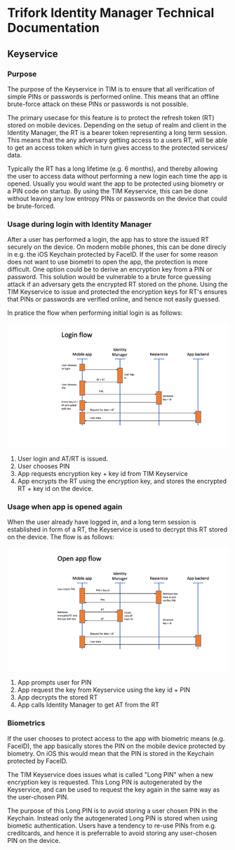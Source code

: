 # Trifork Identity Manager Technical Documentation

## Keyservice

### Purpose
The purpose of the Keyservice in TIM is to ensure that all verification of simple PINs or passwords is performed online. This means that an offline brute-force attack on these PINs or passwords is not possible.

The primary usecase for this feature is to protect the refresh token (RT) stored on mobile devices. Depending on the setup of realm and client in the Identity Manager, the RT is a bearer token representing a long term session. This means that the any adversary getting access to a users RT, will be able to get an access token which in turn gives access to the protected services/ data. 

Typically the RT has a long lifetime (e.g. 6 months), and thereby allowing the user to access data without performing a new login each time the app is opened. Usually you would want the app to be protected using biometry or a PIN code on startup. By using the TIM Keyservice, this can be done without leaving any low entropy PINs or passwords on the device that could be brute-forced.

### Usage during login with Identity Manager
After a user has performed a login, the app has to store the issued RT securely on the device. On modern mobile phones, this can be done direcly in e.g. the iOS Keychain protected by FaceID. If the user for some reason does not want to use biometri to open the app, the protection is more difficult. One option could be to derive an encryption key from a PIN or password. This solution would be vulnerable to a brute force guessing attack if an adversary gets the encrypted RT stored on the phone. Using the TIM Keyservice to issue and protected the encryption keys for RT's ensures that PINs or passwords are verified online, and hence not easily guessed.

In pratice the flow when performing initial login is as follows:

<img src="drawings/keyservice-flows/Slide1.png" alt="Login flow"/>

1. User login and AT/RT is issued.
2. User chooses PIN
3. App requests encryption key + key id from TIM Keyservice
4. App encrypts the RT using the encryption key, and stores the encrypted RT + key id on the device.

### Usage when app is opened again
When the user already have logged in, and a long term session is established in form of a RT, the Keyservice is used to decrypt this RT stored on the device. The flow is as follows:

<img src="drawings/keyservice-flows/Slide2.png" alt="Login flow"/>

1. App prompts user for PIN
2. App request the key from Keyservice using the key id + PIN
3. App decrypts the stored RT
4. App calls Identity Manager to get AT from the RT

### Biometrics
If the user chooses to protect access to the app with biometric means (e.g. FaceID), the app basically stores the PIN on the mobile device protected by biometry. On iOS this would mean that the PIN is stored in the Keychain protected by FaceID.

The TIM Keyservice does issues what is called "Long PIN" when a new encryption key is requested. This Long PIN is autogenerated by the Keyservice, and can be used to request the key again in the same way as the user-chosen PIN.

The purpose of this Long PIN is to avoid storing a user chosen PIN in the Keychain. Instead only the autogenerated Long PIN is stored when using biometic authentication. Users have a tendency to re-use PINs from e.g. creditcards, and hence it is preferrable to avoid storing any user-chosen PIN on the device.